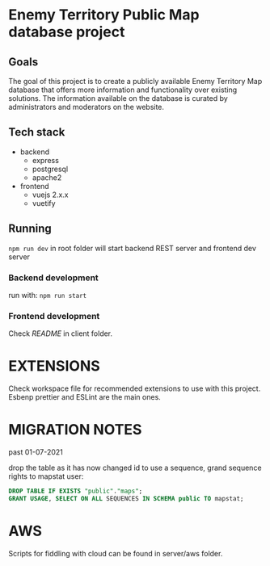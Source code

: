 # Enemy Territory Public Map database project

## Goals

The goal of this project is to create a publicly available Enemy Territory Map database that offers more information and functionality over existing solutions. The information available on the database is curated by administrators and moderators on the website.

## Tech stack

- backend
  - express
  - postgresql
  - apache2
- frontend
  - vuejs 2.x.x
  - vuetify

## Running

`npm run dev` in root folder will start backend REST server and frontend dev server

### Backend development

run with:
`npm run start`

### Frontend development

Check _README_ in client folder.

# EXTENSIONS

Check workspace file for recommended extensions to use with this project.
Esbenp prettier and ESLint are the main ones.

# MIGRATION NOTES

past 01-07-2021

drop the table as it has now changed id to use a sequence, grand sequence rights to mapstat user:

```sql
DROP TABLE IF EXISTS "public"."maps";
GRANT USAGE, SELECT ON ALL SEQUENCES IN SCHEMA public TO mapstat;
```

# AWS

Scripts for fiddling with cloud can be found in server/aws folder.
